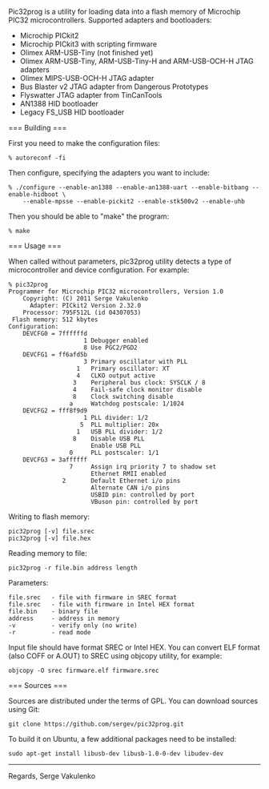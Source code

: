 Pic32prog is a utility for loading data into a flash memory of Microchip PIC32
microcontrollers.  Supported adapters and bootloaders:
 * Microchip PICkit2
 * Microchip PICkit3 with scripting firmware
 * Olimex ARM-USB-Tiny (not finished yet)
 * Olimex ARM-USB-Tiny, ARM-USB-Tiny-H and ARM-USB-OCH-H JTAG adapters
 * Olimex MIPS-USB-OCH-H JTAG adapter
 * Bus Blaster v2 JTAG adapter from Dangerous Prototypes
 * Flyswatter JTAG adapter from TinCanTools
 * AN1388 HID bootloader
 * Legacy FS_USB HID bootloader

=== Building ===

First you need to make the configuration files:

    % autoreconf -fi

Then configure, specifying the adapters you want to include:

    % ./configure --enable-an1388 --enable-an1388-uart --enable-bitbang --enable-hidboot \
        --enable-mpsse --enable-pickit2 --enable-stk500v2 --enable-uhb

Then you should be able to "make" the program:

    % make

=== Usage ===

When called without parameters, pic32prog utility detects a type of microcontroller
and device configuration.  For example:

    % pic32prog
    Programmer for Microchip PIC32 microcontrollers, Version 1.0
        Copyright: (C) 2011 Serge Vakulenko
          Adapter: PICkit2 Version 2.32.0
        Processor: 795F512L (id 04307053)
     Flash memory: 512 kbytes
    Configuration:
        DEVCFG0 = 7ffffffd
                         1 Debugger enabled
                         8 Use PGC2/PGD2
        DEVCFG1 = ff6afd5b
                         3 Primary oscillator with PLL
                       1   Primary oscillator: XT
                       4   CLKO output active
                      3    Peripheral bus clock: SYSCLK / 8
                      4    Fail-safe clock monitor disable
                      8    Clock switching disable
                     a     Watchdog postscale: 1/1024
        DEVCFG2 = fff8f9d9
                         1 PLL divider: 1/2
                        5  PLL multiplier: 20x
                       1   USB PLL divider: 1/2
                      8    Disable USB PLL
                           Enable USB PLL
                     0     PLL postscaler: 1/1
        DEVCFG3 = 3affffff
                     7     Assign irq priority 7 to shadow set
                           Ethernet RMII enabled
                   2       Default Ethernet i/o pins
                           Alternate CAN i/o pins
                           USBID pin: controlled by port
                           VBuson pin: controlled by port

Writing to flash memory:

    pic32prog [-v] file.srec
    pic32prog [-v] file.hex

Reading memory to file:

    pic32prog -r file.bin address length

Parameters:

    file.srec   - file with firmware in SREC format
    file.srec   - file with firmware in Intel HEX format
    file.bin    - binary file
    address     - address in memory
    -v          - verify only (no write)
    -r          - read mode

Input file should have format SREC or Intel HEX.
You can convert ELF format (also COFF or A.OUT) to SREC using objcopy utility,
for example:

    objcopy -O srec firmware.elf firmware.srec


=== Sources ===

Sources are distributed under the terms of GPL.
You can download sources using Git:

    git clone https://github.com/sergev/pic32prog.git

To build it on Ubuntu, a few additional packages need
to be installed:

    sudo apt-get install libusb-dev libusb-1.0-0-dev libudev-dev

___
Regards,
Serge Vakulenko
